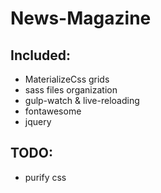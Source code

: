 # News-Magazine
## Included: 
- MaterializeCss grids
- sass files organization
- gulp-watch & live-reloading
- fontawesome
- jquery


## TODO:
- purify css
